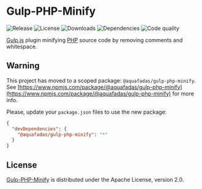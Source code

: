 # Gulp-PHP-Minify
![Release](http://img.shields.io/npm/v/gulp-php-minify.svg) ![License](http://img.shields.io/npm/l/gulp-php-minify.svg) ![Downloads](http://img.shields.io/npm/dm/gulp-php-minify.svg) ![Dependencies](http://img.shields.io/david/aquafadas-com/smartling.gulp.svg) ![Code quality](https://img.shields.io/codacy/grade/dcadb4f053ca41e0bfae8670fb898018.svg)

[Gulp.js](http://gulpjs.com) plugin minifying [PHP](http://php.net) source code by removing comments and whitespace.

## Warning
This project has moved to a scoped package: `@aquafadas/gulp-php-minify`.  
See [https://www.npmjs.com/package/@aquafadas/gulp-php-minify](https://www.npmjs.com/package/@aquafadas/gulp-php-minify) for more info.

Please, update your `package.json` files to use the new package:

```json
{
  "devDependencies": {
    "@aquafadas/gulp-php-minify": "*"
  }
}
```

## License
[Gulp-PHP-Minify](https://github.com/aquafadas-com/gulp-php-minify) is distributed under the Apache License, version 2.0.
